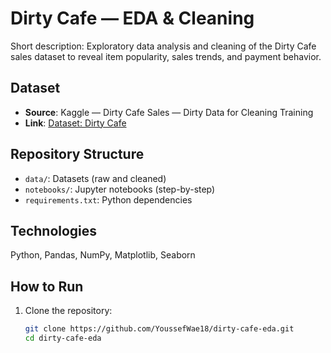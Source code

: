 # Dirty Cafe — EDA & Cleaning

Short description: Exploratory data analysis and cleaning of the Dirty Cafe sales dataset to reveal item popularity, sales trends, and payment behavior.

## Dataset
- **Source**: Kaggle — Dirty Cafe Sales — Dirty Data for Cleaning Training
- **Link**: [Dataset: Dirty Cafe](https://www.kaggle.com/datasets/ahmedmohamed2003/cafe-sales-dirty-data-for-cleaning-training)

## Repository Structure
- `data/`: Datasets (raw and cleaned)
-  `notebooks/`: Jupyter notebooks (step-by-step) 
- `requirements.txt`: Python dependencies

## Technologies
   Python, Pandas, NumPy, Matplotlib, Seaborn
## How to Run

1. Clone the repository:
   ```bash
   git clone https://github.com/YoussefWae18/dirty-cafe-eda.git
   cd dirty-cafe-eda
